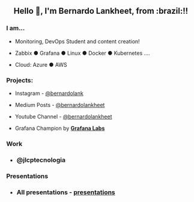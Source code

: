 <h2 align="center">Hello 👋, I'm Bernardo Lankheet, from :brazil:!! </h2>

<h3>  I am...</h3>

  * Monitoring, DevOps Student and content creation!
  
  * Zabbix ● Grafana ● Linux ● Docker ● Kubernetes ....
    
  * Cloud: Azure ● AWS
    

<h3>Projects:</h3>

  * Instagram - [@bernardolank](https://www.instagram.com/bernardolank)
  
  * Medium Posts - [@bernardolankheet](https://medium.com/@bernardolankheet)
    
  * Youtube Channel - [@bernardolankheet](https://www.youtube.com/@bernardolankheet)
    
  * Grafana Champion by **[Grafana Labs](https://grafana.com/community/champions/)**
    
  
<h3>Work <h3>
 
  * @jlcptecnologia

<h3> Presentations <h3>
 
 * All presentations - [presentations](https://github.com/bernardolankheet/presentations)
   
  <!-- **bernardolankheet/bernardolankheet** is a ✨ _special_ ✨ repository because its `README.md` (this file) appears on your GitHub profile.
